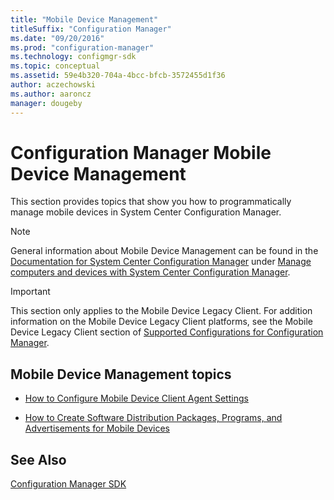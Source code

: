 ```yaml
---
title: "Mobile Device Management"
titleSuffix: "Configuration Manager"
ms.date: "09/20/2016"
ms.prod: "configuration-manager"
ms.technology: configmgr-sdk
ms.topic: conceptual
ms.assetid: 59e4b320-704a-4bcc-bfcb-3572455d1f36
author: aczechowski
ms.author: aaroncz
manager: dougeby
---
```

# Configuration Manager Mobile Device Management
This section provides topics that show you how to programmatically manage mobile devices in System Center Configuration Manager.  

> [!NOTE]
>  General information about Mobile Device Management can be found in the [Documentation for System Center Configuration Manager](https://technet.microsoft.com/en-us/library/mt346023.aspx) under [Manage computers and devices with System Center Configuration Manager](https://technet.microsoft.com/en-us/library/mt627858.aspx).  

> [!IMPORTANT]
>  This section only applies to the Mobile Device Legacy Client. For addition information on the Mobile Device Legacy Client platforms, see the Mobile Device Legacy Client section of [Supported Configurations for Configuration Manager](http://go.microsoft.com/fwlink/?LinkId=272885).  

## Mobile Device Management topics  

-   [How to Configure Mobile Device Client Agent Settings](../../develop/mdm/how-to-configure-mobile-device-client-agent-settings.md)  

-   [How to Create Software Distribution Packages, Programs, and Advertisements for Mobile Devices](../../develop/mdm/how-to-create-software-distribution-packages-for-mobile-devices.md)  

## See Also  
 [Configuration Manager SDK](../../develop/core/misc/system-center-configuration-manager-sdk.md)

